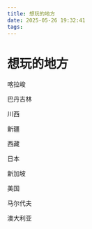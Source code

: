 ```yaml
---
title: 想玩的地方
date: 2025-05-26 19:32:41
tags:
---
```


# 想玩的地方

喀拉峻

巴丹吉林

川西

新疆

西藏

日本

新加坡

美国

马尔代夫

澳大利亚
